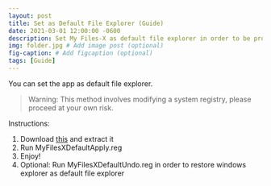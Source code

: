 ```yaml
---
layout: post
title: Set as Default File Explorer (Guide)
date: 2021-03-01 12:00:00 -0600
description: Set My Files-X as default file explorer in order to be productive.  # Add post description (optional)
img: folder.jpg # Add image post (optional)
fig-caption: # Add figcaption (optional)
tags: [Guide]
---
```


You can set the app as default file explorer.

>Warning: This method involves modifying a system registry, please proceed at your own risk.

Instructions:

1. Download [this](https://raw.githubusercontent.com/Neolyon0101/MyFilesXProject/main/files/Set%20My%20Files-X%20as%20Default.zip) and extract it
2. Run MyFilesXDefaultApply.reg
3. Enjoy!
4. Optional: Run MyFilesXDefaultUndo.reg in order to restore windows explorer as default file explorer